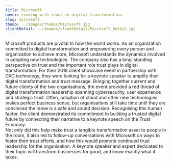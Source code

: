 ```yaml
---
title: Microsoft
hover: Leading with trust in digital transformation
slug: microsoft
thumb: ../images/thumbs/Microsoft.jpg
clientDetail: ../images/clientDetail/Microsoft_Detail.jpg
---
```


Microsoft products are pivotal to how the world works. As an organization committed to digital transformation and empowering every person and organization to achieve more, Microsoft understands the dynamics involved in adopting new technologies. The company also has a long-standing perspective on trust and the important role trust plays in digital transformation. For their 2018 client showcase event in partnership with DXC.technology, they were looking for a keynote speaker to amplify their digital transformation and trust message.
Bringing together current and future clients of the two organisations, the event provided a red thread of digital transformation leadership spanning cybersecurity, user experience and strategic trust. Often, adoption of cloud and other new technologies makes perfect business sense, but organisations still take time until they are convinced the move is a safe and sound decision. Recognising this human factor, the client demonstrated its commitment to building a trusted digital future by connecting their narrative to a keynote speech on the Trust Economy.  
Not only did this help make trust a tangible transformation asset to people in the room, it also led to follow-up conversations with Microsoft on ways to foster their trust efforts, and how this would promote continued trust leadership for the organisation. A keynote speaker and expert dedicated to their topic will transform businesses for good, and know exactly what it takes.
